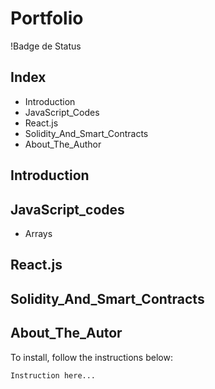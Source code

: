 # Portfolio

!Badge de Status

## Index

- Introduction
- JavaScript_Codes
- React.js
- Solidity_And_Smart_Contracts
- About_The_Author

## Introduction

<p align="justify">

</p>

## JavaScript_codes

- Arrays

## React.js

## Solidity_And_Smart_Contracts

## About_The_Autor

To install, follow the instructions below:

```bash
Instruction here...
